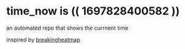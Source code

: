 # time_now is (( 1697828400582 ))

an automated repo that shows the currnent time

inspired by [breakingheatmap](https://github.com/breakingheatmap/breakingheatmap)